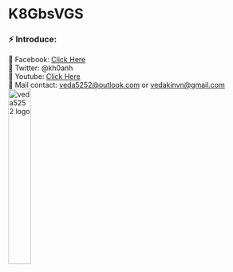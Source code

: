 # K8GbsVGS

### ⚡ Introduce:

 💬 Facebook: [Click Here](https://www.fb.com/kh0anh)<br>
 💬 Twitter: @kh0anh<br>
 💬 Youtube: [Click Here](https://bit.ly/3fI0NkQ)<br>
 💬 Mail contact: veda5252@outlook.com or vedakinvn@gmail.com<br>
 <img src="https://i.imgur.com/xMlnk9B.gif" title="veda5252 logo" width="30%" height="30%"/>
